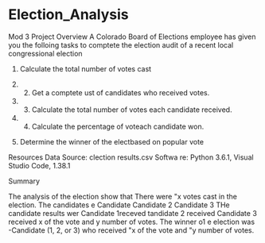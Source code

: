 # Election_Analysis
Mod 3
Project Overview A Colorado Board of Elections employee has given you the folloing tasks to comptete the election audit of a recent local congressional election

1. Calculate the total number of votes cast 
2. 2. Get a comptete ust of candidates who received votes. 
3. 3. Calculate the total number of votes each candidate received. 
4. 4. Calculate the percentage of voteach candidate won. 

5. Determine the winner of the electbased on popular vote 

Resources Data Source: clection results.csv Softwa re: Python 3.6.1, Visual Studio Code, 1.38.1

Summary

The analysis of the election show that There were "x votes cast in the election. The candidates e Candidate Candidate 2 Candidate 3 THe candidate results wer Candidate 1receved tandidate 2 received Candidate 3 received x of the vote and y number of votes. The winner o1 e election was -Candidate (1, 2, or 3) who received "x of the vote and "y number of votes.
